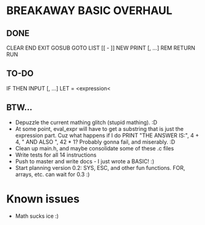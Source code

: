 # BREAKAWAY BASIC OVERHAUL

## DONE

CLEAR
END
EXIT
GOSUB <expression>
GOTO <expression>
LIST [<number>[ - <number>]]
NEW
PRINT <expression>[, <expression>...]
REM <comment>
RETURN
RUN

## TO-DO

IF <conditions> THEN <number or statement>
INPUT <variable>[, <variable>...]
LET <variable> = <expression<

## BTW...

* Depuzzle the current mathing glitch (stupid mathing). :D
* At some point, eval_expr will have to get a substring that is just the expression part.  Cuz what happens if I do PRINT "THE ANSWER IS:", 4 + 4, " AND ALSO ", 42 * 1?  Probably gonna fail, and miserably. :D
* Clean up main.h, and maybe consolidate some of these .c files
* Write tests for all 14 instructions
* Push to master and write docs - I just wrote a BASIC! :)
* Start planning version 0.2: SYS, ESC, and other fun functions.  FOR, arrays, etc. can wait for 0.3 :)

# Known issues

* Math sucks ice :)
